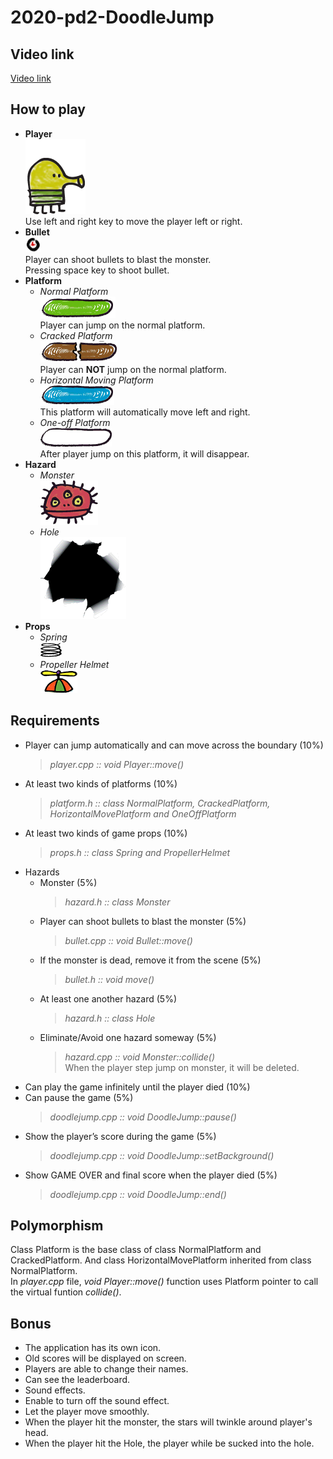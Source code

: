 # 2020-pd2-DoodleJump

## Video link
[Video link](https://youtu.be/Z8vT1VpZrjk)  
## How to play
- **Player**  
  ![Player](/images/player_Right.png "/images/player_Right.png")  
  Use left and right key to move the player left or right.
- **Bullet**  
  ![Bullet](/images/bullet.png "/images/bullet.png")  
  Player can shoot bullets to blast the monster.  
  Pressing space key to shoot bullet.
- **Platform**
  - *Normal Platform*  
    ![Normal Platform](/images/Normal_Platform.png "/images/Normal_Platform.png ")  
    Player can jump on the normal platform.  
  - *Cracked Platform*  
    ![Cracked Platform](/images/Cracked_Platform1.png "/images/Cracked_Platform1.png")  
    Player can **NOT** jump on the normal platform.
  - *Horizontal Moving Platform*  
    ![Horizontal Moving Platform](/images/Horiziontal_Move_Platform.png "/images/Horiziontal_Move_Platform.png")  
    This platform will automatically move left and right.
  - *One-off Platform*  
    ![One-off Platform](/images/One-off_Platform1.png "/images/One-off_Platform1.png")  
    After player jump on this platform, it will disappear.
- **Hazard**
  - *Monster*  
    ![Monster](/images/monster1.png "/images/monster1.png")  
  - *Hole*  
    ![Hole](/images/hole.png "/images/hole.png")
- **Props**
  - *Spring*  
    ![Spring](/images/spring.png "/images/spring.png")
  - *Propeller Helmet*  
    ![Propeller Helmet](/images/propellerHelmet.png "/images/propellerHelmet.png")  
## Requirements
- Player can jump automatically and can move across the boundary (10%)  
  > *player.cpp :: void Player::move()*
- At least two kinds of platforms (10%)  
  > *platform.h :: class NormalPlatform, CrackedPlatform, HorizontalMovePlatform and OneOffPlatform*
- At least two kinds of game props (10%)  
  > *props.h :: class Spring and PropellerHelmet*
- Hazards  
  - Monster (5%)  
    > *hazard.h :: class Monster*
  - Player can shoot bullets to blast the monster (5%)  
    > *bullet.cpp :: void Bullet::move()*
  - If the monster is dead, remove it from the scene (5%)  
    > *bullet.h :: void move()*
  - At least one another hazard (5%)  
    > *hazard.h :: class Hole*
  - Eliminate/Avoid one hazard someway (5%)  
    > *hazard.cpp :: void Monster::collide()*  
    > When the player step jump on monster, it will be deleted.
- Can play the game infinitely until the player died (10%)  
- Can pause the game (5%)  
  > *doodlejump.cpp :: void DoodleJump::pause()*  
- Show the player’s score during the game (5%)  
  > *doodlejump.cpp :: void DoodleJump::setBackground()*  
- Show GAME OVER and final score when the player died (5%)  
  > *doodlejump.cpp :: void DoodleJump::end()*  
## Polymorphism
Class Platform is the base class of class NormalPlatform and CrackedPlatform. And class HorizontalMovePlatform inherited from class NormalPlatform.  
In *player.cpp* file, *void Player::move()* function uses Platform pointer to call the virtual funtion *collide()*.
## Bonus
- The application has its own icon.
- Old scores will be displayed on screen.  
- Players are able to change their names.  
- Can see the leaderboard.  
- Sound effects.  
- Enable to turn off the sound effect.  
- Let the player move smoothly.  
- When the player hit the monster, the stars will twinkle around player's head.
- When the player hit the Hole, the player while be sucked into the hole.
